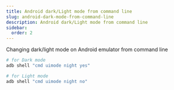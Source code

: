 ```yaml
---
title: Android dark/Light mode from command line
slug: android-dark-mode-from-command-line
description: Android dark/Light mode from command line
sidebar:
  order: 2
---
```


Changing dark/light mode on Android emulator from command line

```bash
# for Dark mode
adb shell "cmd uimode night yes"

# for Light mode
adb shell "cmd uimode night no"

```
